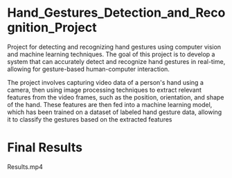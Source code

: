 # Hand_Gestures_Detection_and_Recognition_Project
Project for detecting and recognizing hand gestures using computer vision and machine learning techniques. The goal of this project is to develop a system that can accurately detect and recognize hand gestures in real-time, allowing for gesture-based human-computer interaction.

The project involves capturing video data of a person's hand using a camera, then using image processing techniques to extract relevant features from the video frames, such as the position, orientation, and shape of the hand. These features are then fed into a machine learning model, which has been trained on a dataset of labeled hand gesture data, allowing it to classify the gestures based on the extracted features

# Final Results
Results.mp4
